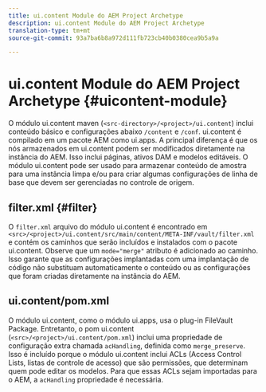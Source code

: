 ```yaml
---
title: ui.content Module do AEM Project Archetype
description: ui.content Module do AEM Project Archetype
translation-type: tm+mt
source-git-commit: 93a7ba6b8a972d111fb723cb40b0380cea9b5a9a

---
```



# ui.content Module do AEM Project Archetype {#uicontent-module}

O módulo ui.content maven (`<src-directory>/<project>/ui.content`) inclui conteúdo básico e configurações abaixo `/content` e `/conf`. ui.content é compilado em um pacote AEM como ui.apps. A principal diferença é que os nós armazenados em ui.content podem ser modificados diretamente na instância do AEM. Isso inclui páginas, ativos DAM e modelos editáveis. O módulo ui.content pode ser usado para armazenar conteúdo de amostra para uma instância limpa e/ou para criar algumas configurações de linha de base que devem ser gerenciadas no controle de origem.

## filter.xml {#filter}

O `filter.xml` arquivo do módulo ui.content é encontrado em `<src>/<project>/ui.content/src/main/content/META-INF/vault/filter.xml` e contém os caminhos que serão incluídos e instalados com o pacote ui.content. Observe que um `mode="merge"` atributo é adicionado ao caminho. Isso garante que as configurações implantadas com uma implantação de código não substituam automaticamente o conteúdo ou as configurações que foram criadas diretamente na instância do AEM.

## ui.content/pom.xml

O módulo ui.content, como o módulo ui.apps, usa o plug-in FileVault Package. Entretanto, o pom ui.content (`<src>/<project>/ui.content/pom.xml`) inclui uma propriedade de configuração extra chamada `acHandling`, definida como `merge_preserve`. Isso é incluído porque o módulo ui.content inclui ACLs (Access Control Lists, listas de controle de acesso) que são permissões, que determinam quem pode editar os modelos. Para que essas ACLs sejam importadas para o AEM, a `acHandling` propriedade é necessária.

